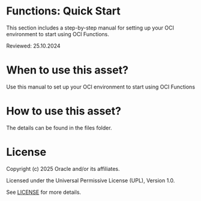 # Functions: Quick Start

This section includes a step-by-step manual for setting up your OCI environment to start using OCI Functions.

Reviewed: 25.10.2024
 
# When to use this asset?
 
Use this manual to set up your OCI environment to start using OCI Functions
 
# How to use this asset?
 
The details can be found in the files folder.
 
# License
 
Copyright (c) 2025 Oracle and/or its affiliates.
 
Licensed under the Universal Permissive License (UPL), Version 1.0.
 
See [LICENSE](https://github.com/oracle-devrel/technology-engineering/blob/main/LICENSE) for more details.







